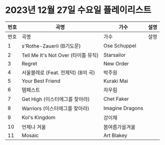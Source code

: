 # 2023년 12월 27일 수요일 플레이리스트

| 번호 | 곡명 | 가수 | 설명 |
|------|------|------|------|
| 번호 | 곡명 | 가수 | 설명 |
| 1 | s'Rothe-Zauerli (B기도문) | Ose Schuppel |  |
| 2 | Tell Me It's Not Over (타이틀 뮤직) | Starsailor |  |
| 3 | Regret | New Order |  |
| 4 | 서울볼레로 (Feat. 전제덕) (B의 곡) | 박주원 |  |
| 5 | Your Best Friend | Kuraki Mai |  |
| 6 | 템페스트 | 자우림 |  |
| 7 | Get High (이스터에그를 찾아라) | Chet Faker |  |
| 8 | Warriors (이스터에그를 찾아라) | Imagine Dragons |  |
| 9 | Koi's Kingdom | 강이채 |  |
| 10 | 언제나 겨울 | 봄여름가을겨울 |  |
| 11 | Mosaic | Art Blakey |  |
